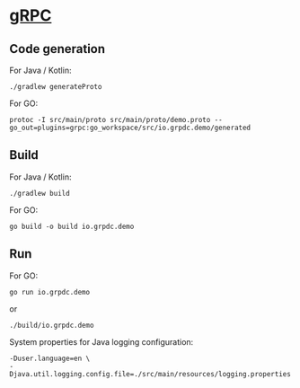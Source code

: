 # [gRPC](https://grpc.io)

## Code generation
For Java / Kotlin:
```
./gradlew generateProto
```

For GO:
```
protoc -I src/main/proto src/main/proto/demo.proto --go_out=plugins=grpc:go_workspace/src/io.grpdc.demo/generated
```

## Build
For Java / Kotlin:
```
./gradlew build
```

For GO:
```
go build -o build io.grpdc.demo
```

## Run
For GO:
```
go run io.grpdc.demo
```
or 
```
./build/io.grpdc.demo
```

System properties for Java logging configuration:
```
-Duser.language=en \
-Djava.util.logging.config.file=./src/main/resources/logging.properties
```
